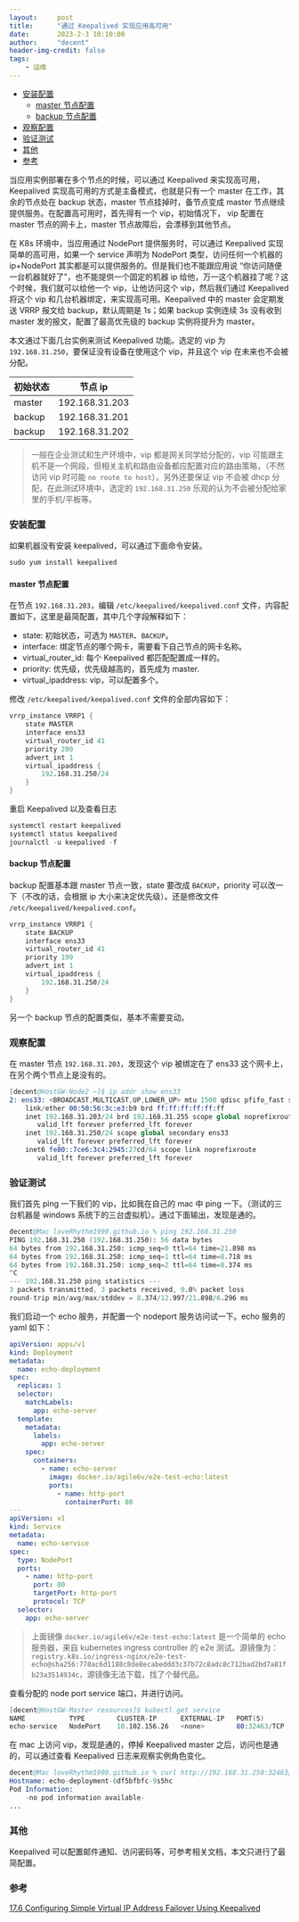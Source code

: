 ```yaml
---
layout:     post
title:      "通过 Keepalived 实现应用高可用"
date:       2023-2-3 10:10:00
author:     "decent"
header-img-credit: false
tags:
    - 运维
---
```

- [安装配置](#安装配置)
  - [master 节点配置](#master-节点配置)
  - [backup 节点配置](#backup-节点配置)
- [观察配置](#观察配置)
- [验证测试](#验证测试)
- [其他](#其他)
- [参考](#参考)

当应用实例部署在多个节点的时候，可以通过 Keepalived 来实现高可用，Keepalived 实现高可用的方式是主备模式，也就是只有一个 master 在工作，其余的节点处在 backup 状态，master 节点挂掉时，备节点变成 master 节点继续提供服务。在配置高可用时，首先得有一个 vip，初始情况下， vip 配置在 master 节点的网卡上，master 节点故障后，会漂移到其他节点。

在 K8s 环境中，当应用通过 NodePort 提供服务时，可以通过 Keepalived 实现简单的高可用，如果一个 service 声明为 NodePort 类型，访问任何一个机器的 ip+NodePort 其实都是可以提供服务的。但是我们也不能跟应用说 “你访问随便一台机器就好了”，也不能提供一个固定的机器 ip 给他，万一这个机器挂了呢？这个时候，我们就可以给他一个 vip，让他访问这个 vip，然后我们通过 Keepalived 将这个 vip 和几台机器绑定，来实现高可用。Keepalived 中的 master 会定期发送 VRRP 报文给 backup，默认周期是 1s；如果 backup 实例连续 3s 没有收到 master 发的报文，配置了最高优先级的 backup 实例将提升为 master。

本文通过下面几台实例来测试 Keepalived 功能。选定的 vip 为 `192.168.31.250`，要保证没有设备在使用这个 vip，并且这个 vip 在未来也不会被分配。

|  初始状态   | 节点 ip  | 
|  ----  | ----  | 
| master | 192.168.31.203 |
| backup | 192.168.31.201 | 
| backup  | 192.168.31.202 | 

> 一般在企业测试和生产环境中，vip 都是网关同学给分配的，vip 可能跟主机不是一个网段，但相关主机和路由设备都应配置对应的路由策略，（不然访问 vip 时可能 `no route to host`），另外还要保证 vip 不会被 dhcp 分配，在此测试环境中，选定的 `192.168.31.250` 乐观的认为不会被分配给家里的手机/平板等。

### 安装配置
如果机器没有安装 keepalived，可以通过下面命令安装。
```s
sudo yum install keepalived
```
#### master 节点配置
在节点 `192.168.31.203`，编辑 `/etc/keepalived/keepalived.conf` 文件，内容配置如下，这里是最简配置，其中几个字段解释如下：
* state: 初始状态，可选为 `MASTER`、`BACKUP`。
* interface: 绑定节点的哪个网卡，需要看下自己节点的网卡名称。
* virtual_router_id: 每个 Keepalived 都匹配配置成一样的。
* priority: 优先级，优先级越高的，首先成为 master.
* virtual_ipaddress: vip，可以配置多个。

修改 `/etc/keepalived/keepalived.conf` 文件的全部内容如下：
```s
vrrp_instance VRRP1 {
    state MASTER
    interface ens33   
    virtual_router_id 41
    priority 200
    advert_int 1
    virtual_ipaddress {
        192.168.31.250/24
    }
}
```
重启 Keepalived 以及查看日志
```s
systemctl restart keepalived
systemctl status keepalived
journalctl -u keepalived -f
```

#### backup 节点配置
backup 配置基本跟 master 节点一致，state 要改成 `BACKUP`，priority 可以改一下（不改的话，会根据 ip 大小来决定优先级）。还是修改文件 `/etc/keepalived/keepalived.conf`。
```s
vrrp_instance VRRP1 {
    state BACKUP
    interface ens33   
    virtual_router_id 41
    priority 199
    advert_int 1
    virtual_ipaddress {
        192.168.31.250/24
    }
}
```
另一个 backup 节点的配置类似，基本不需要变动。

### 观察配置
在 master 节点 `192.168.31.203`，发现这个 vip 被绑定在了 ens33 这个网卡上，在另个两个节点上是没有的。
```s
[decent@HostGW-Node2 ~]$ ip addr show ens33
2: ens33: <BROADCAST,MULTICAST,UP,LOWER_UP> mtu 1500 qdisc pfifo_fast state UP group default qlen 1000
    link/ether 00:50:56:3c:e3:b9 brd ff:ff:ff:ff:ff:ff
    inet 192.168.31.203/24 brd 192.168.31.255 scope global noprefixroute ens33
       valid_lft forever preferred_lft forever
    inet 192.168.31.250/24 scope global secondary ens33
       valid_lft forever preferred_lft forever
    inet6 fe80::7ce6:3c4:2945:27cd/64 scope link noprefixroute
       valid_lft forever preferred_lft forever
```

### 验证测试
我们首先 ping 一下我们的 vip，比如我在自己的 mac 中 ping 一下。（测试的三台机器是 windows 系统下的三台虚拟机）。通过下面输出，发现是通的。
```s
decent@Mac loveRhythm1990.github.io % ping 192.168.31.250
PING 192.168.31.250 (192.168.31.250): 56 data bytes
64 bytes from 192.168.31.250: icmp_seq=0 ttl=64 time=21.898 ms
64 bytes from 192.168.31.250: icmp_seq=1 ttl=64 time=8.718 ms
64 bytes from 192.168.31.250: icmp_seq=2 ttl=64 time=8.374 ms
^C
--- 192.168.31.250 ping statistics ---
3 packets transmitted, 3 packets received, 0.0% packet loss
round-trip min/avg/max/stddev = 8.374/12.997/21.898/6.296 ms
```

我们启动一个 echo 服务，并配置一个 nodeport 服务访问试一下。echo 服务的 yaml 如下：
```yml
apiVersion: apps/v1
kind: Deployment
metadata:
  name: echo-deployment
spec:
  replicas: 1
  selector:
    matchLabels:
      app: echo-server
  template:
    metadata:
      labels:
        app: echo-server
    spec:
      containers:
        - name: echo-server
          image: docker.io/agile6v/e2e-test-echo:latest
          ports:
            - name: http-port
              containerPort: 80
---
apiVersion: v1
kind: Service
metadata:
  name: echo-service
spec:
  type: NodePort
  ports:
    - name: http-port
      port: 80
      targetPort: http-port
      protocol: TCP
  selector:
    app: echo-server
```
> 上面镜像 `docker.io/agile6v/e2e-test-echo:latest` 是一个简单的 echo 服务器，来自 kubernetes ingress controller 的 e2e 测试。源镜像为：`registry.k8s.io/ingress-nginx/e2e-test-echo@sha256:778ac6d1188c8de8ecabeddd3c37b72c8adc8c712bad2bd7a81fb23a3514934c`，源镜像无法下载，找了个替代品。

查看分配的 node port service 端口，并进行访问。
```s
[decent@HostGW-Master resources]$ kubectl get service
NAME           TYPE        CLUSTER-IP      EXTERNAL-IP   PORT(S)        AGE
echo-service   NodePort    10.102.156.26   <none>        80:32463/TCP   8m51s
```

在 mac 上访问 vip，发现是通的，停掉 Keepalived master 之后，访问也是通的，可以通过查看 Keepalived 日志来观察实例角色变化。
```s
decent@Mac loveRhythm1990.github.io % curl http://192.168.31.250:32463/abc
Hostname: echo-deployment-6df5bfbfc-9s5hc
Pod Information:
	-no pod information available-
... 
```

### 其他
Keepalived 可以配置邮件通知、访问密码等，可参考相关文档，本文只进行了最简配置。

### 参考

[17.6 Configuring Simple Virtual IP Address Failover Using Keepalived](https://docs.oracle.com/en/operating-systems/oracle-linux/6/admin/section_uxg_lzh_nr.html#)
